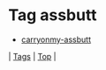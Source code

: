<!--
title: Tag assbutt
date: 2020-06-28T15:02:24.708Z
tags:
-->
# Tag assbutt

 * [carryonmy-assbutt](111712896787.md)

| [Tags](tags.md) | [Top](index.md) |
